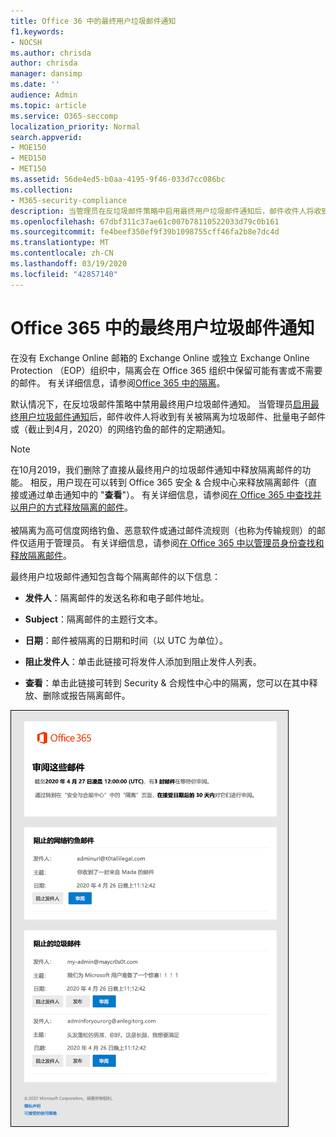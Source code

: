 ```yaml
---
title: Office 36 中的最终用户垃圾邮件通知
f1.keywords:
- NOCSH
ms.author: chrisda
author: chrisda
manager: dansimp
ms.date: ''
audience: Admin
ms.topic: article
ms.service: O365-seccomp
localization_priority: Normal
search.appverid:
- MOE150
- MED150
- MET150
ms.assetid: 56de4ed5-b0aa-4195-9f46-033d7cc086bc
ms.collection:
- M365-security-compliance
description: 当管理员在反垃圾邮件策略中启用最终用户垃圾邮件通知后，邮件收件人将收到有关其隔离邮件的定期通知。
ms.openlocfilehash: 67dbf311c37ae61c007b78110522033d79c0b161
ms.sourcegitcommit: fe4beef350ef9f39b1098755cff46fa2b8e7dc4d
ms.translationtype: MT
ms.contentlocale: zh-CN
ms.lasthandoff: 03/19/2020
ms.locfileid: "42857140"
---
```

# <a name="end-user-spam-notifications-in-office-365"></a>Office 365 中的最终用户垃圾邮件通知

在没有 Exchange Online 邮箱的 Exchange Online 或独立 Exchange Online Protection （EOP）组织中，隔离会在 Office 365 组织中保留可能有害或不需要的邮件。 有关详细信息，请参阅[Office 365 中的隔离](quarantine-email-messages.md)。

默认情况下，在反垃圾邮件策略中禁用最终用户垃圾邮件通知。 当管理员[启用最终用户垃圾邮件通知](configure-your-spam-filter-policies.md)后，邮件收件人将收到有关被隔离为垃圾邮件、批量电子邮件或（截止到4月，2020）的网络钓鱼的邮件的定期通知。

> [!NOTE]
> 在10月2019，我们删除了直接从最终用户的垃圾邮件通知中释放隔离邮件的功能。 相反，用户现在可以转到 Office 365 安全 & 合规中心来释放隔离邮件（直接或通过单击通知中的 "**查看**"）。 有关详细信息，请参阅[在 Office 365 中查找并以用户的方式释放隔离的邮件](find-and-release-quarantined-messages-as-a-user.md)。 <br/><br/> 被隔离为高可信度网络钓鱼、恶意软件或通过邮件流规则（也称为传输规则）的邮件仅适用于管理员。 有关详细信息，请参阅[在 Office 365 中以管理员身份查找和释放隔离邮件](find-and-release-quarantined-messages-as-an-administrator.md)。

最终用户垃圾邮件通知包含每个隔离邮件的以下信息：

- **发件人**：隔离邮件的发送名称和电子邮件地址。

- **Subject**：隔离邮件的主题行文本。

- **日期**：邮件被隔离的日期和时间（以 UTC 为单位）。

- **阻止发件人**：单击此链接可将发件人添加到阻止发件人列表。

- **查看**：单击此链接可转到 Security & 合规性中心中的隔离，您可以在其中释放、删除或报告隔离邮件。

![最终用户垃圾邮件通知示例](../../media/end-user-spam-notification.png)
